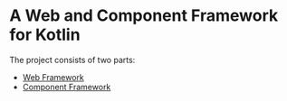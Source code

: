 # A Web and Component Framework for Kotlin
The project consists of two parts:
- [Web Framework](src/main/kotlin/io/schinzel/component/README.md)
- [Component Framework](src/main/kotlin/io/schinzel/web/README.md)








